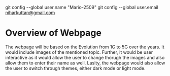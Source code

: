 git config --global user.name "Mario-2509"
git config --global user.email niharkuttan@gmail.com
# Overview of Webpage 
The webpage will be based on the Evolution from 1G to 5G over the years. It would include images of the mentioned topic. Further, it would be user interactive as it would allow the user to change thorugh the images and also allow them to enter their name as well. Laslty, the webpage would also allow the user to switch through themes, either dark mode or light mode. 
